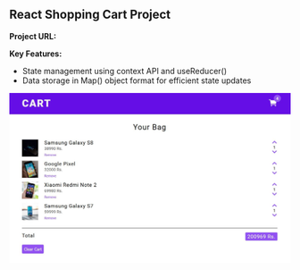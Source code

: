 ## React Shopping Cart Project

**Project URL:**

**Key Features:**

- State management using context API and useReducer()
- Data storage in Map() object format for efficient state updates

<a href='https://react-shopping-cart-project-1111.netlify.app/' target='_blank'>
<img src='./src/assets/shoppingcart.jpg' width='700' alt='shopping cart project image'>
</a>
 